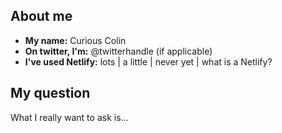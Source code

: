 ## About me

- **My name:** Curious Colin
- **On twitter, I'm:** @twitterhandle (if applicable)
- **I've used Netlify:** lots | a little | never yet | what is a Netlify?


## My question

What I really want to ask is...
